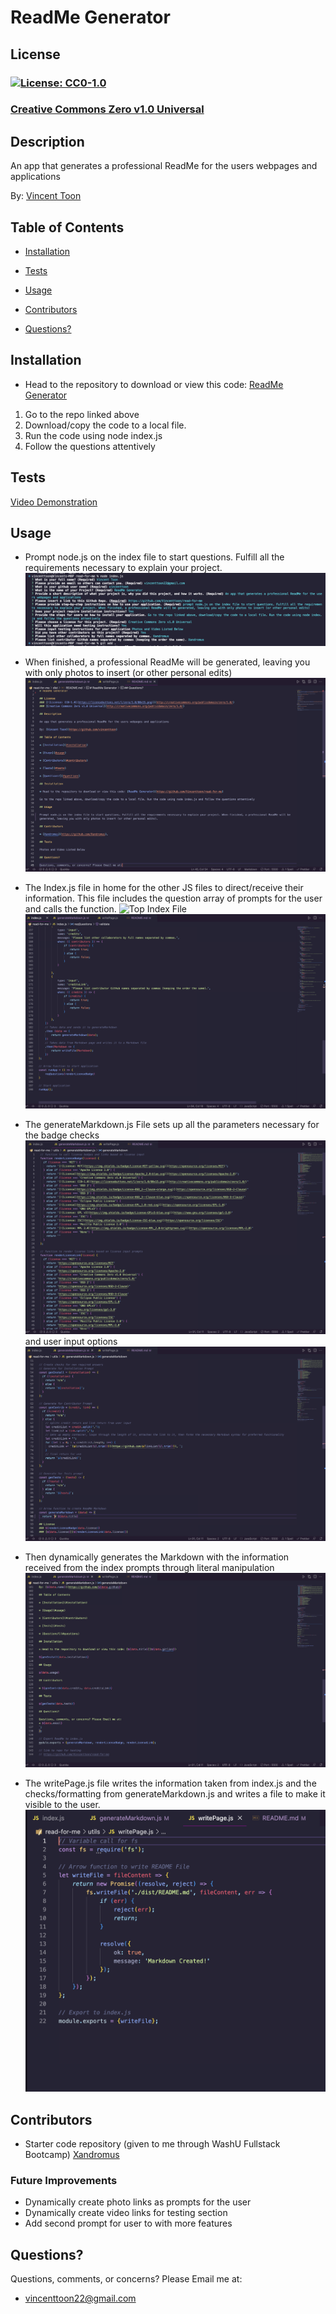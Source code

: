 # ReadMe Generator

## License
### [![License: CC0-1.0](https://licensebuttons.net/l/zero/1.0/80x15.png)](http://creativecommons.org/publicdomain/zero/1.0/)
### [Creative Commons Zero v1.0 Universal](http://creativecommons.org/publicdomain/zero/1.0/)

## Description

An app that generates a professional ReadMe for the users webpages and applications

By: [Vincent Toon](https://github.com/vincenttoon)

## Table of Contents

* [Installation](#installation)

* [Tests](#tests)

* [Usage](#usage)  

* [Contributors](#contributors)

* [Questions?](#questions)

## Installation

* Head to the repository to download or view this code: [ReadMe Generator](https://github.com/Vincenttoon/read-for-me)

1. Go to the repo linked above 
2. Download/copy the code to a local file. 
3. Run the code using node index.js 
4. Follow the questions attentively

## Tests

[Video Demonstration](...) 

## Usage

* Prompt node.js on the index file to start questions. Fulfill all the requirements necessary to explain your project. 
![Screenshot of command line](./images/command-line-actions.jpg)

* When finished, a professional ReadMe will be generated, leaving you with only photos to insert (or other personal edits) ![ReadMe Generator Output](./images/read-me-output.jpg)

* The Index.js file in home for the other JS files to direct/receive their information. This file includes the question array of prompts for the user and calls the function. ![Top Index File](./images/index-img.jpg) ![Bottom Index File](./images/index-img-2.jpg)

* The generateMarkdown.js File sets up all the parameters necessary for the badge checks ![Badge calls through function and if statements](./images/generate-img.jpg)  and user input options ![Checks for user input options](./images/generate-img-2.jpg) 

* Then dynamically generates the Markdown with the information received from the index prompts through literal manipulation ![Markdown Generation code](./images/generate-img-3.jpg)

* The writePage.js file writes the information taken from index.js and the checks/formatting from generateMarkdown.js and writes a file to make it visible to the user. ![writeFile code](./images/write-file-img.jpg)


## Contributors

* Starter code repository (given to me through WashU Fullstack Bootcamp) [Xandromus](https://github.com/Xandromus)

### Future Improvements

* Dynamically create photo links as prompts for the user
* Dynamically create video links for testing section
* Add second prompt for user to with more features

## Questions?

Questions, comments, or concerns? Please Email me at:
* vincenttoon22@gmail.com